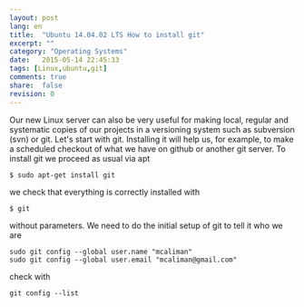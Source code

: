 ```yaml
---
layout: post
lang: en
title:  "Ubuntu 14.04.02 LTS How to install git"
excerpt: ""
category: "Operating Systems"
date:   2015-05-14 22:45:33
tags: [Linux,ubuntu,git]
comments: true
share:  false
revision: 0
---
```


Our new Linux server can also be very useful for making local, regular and systematic copies of our projects in a versioning system such as subversion (svn) or git. 
Let's start with git. Installing it will help us, for example, to make a scheduled checkout of what we have on github or another git server.
To install git we proceed as usual via apt

```
$ sudo apt-get install git
```

we check that everything is correctly installed with

```
$ git
```

without parameters. We need to do the initial setup of git to tell it who we are

```
sudo git config --global user.name "mcaliman"
sudo git config --global user.email "mcaliman@gmail.com"
```

check with

```
git config --list
```
